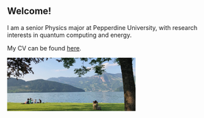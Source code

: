 ## Welcome!

I am a senior Physics major at Pepperdine University, with research interests in quantum computing and energy. 


My CV can be found [here](CV.md).







<img src="/assets/img/footer.png" alt="lake footer" width="300">
<!-- ![lake footer](/assets/img/footer.png) -->

